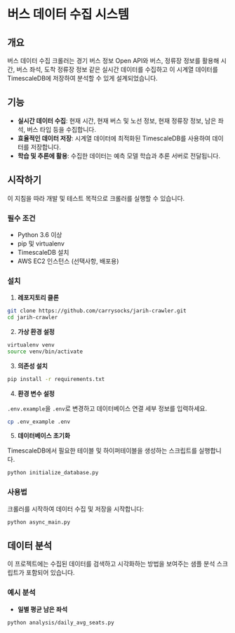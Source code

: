 
# 버스 데이터 수집 시스템

## 개요

버스 데이터 수집 크롤러는 경기 버스 정보 Open API와 버스, 정류장 정보를 활용해 시간, 버스 좌석, 도착 정류장 정보 같은 실시간 데이터를 수집하고 이 시계열 데이터를 TimescaleDB에 저장하여 분석할 수 있게 설계되었습니다. 

## 기능

- **실시간 데이터 수집**: 현재 시간, 현재 버스 및 노선 정보, 현재 정류장 정보, 남은 좌석, 버스 타입 등을 수집합니다.
- **효율적인 데이터 저장**: 시계열 데이터에 최적화된 TimescaleDB를 사용하여 데이터를 저장합니다.
- **학습 및 추론에 활용**: 수집한 데이터는 예측 모델 학습과 추론 서버로 전달됩니다.

## 시작하기

이 지침을 따라 개발 및 테스트 목적으로 크롤러를 실행할 수 있습니다.

### 필수 조건

- Python 3.6 이상
- pip 및 virtualenv
- TimescaleDB 설치
- AWS EC2 인스턴스 (선택사항, 배포용)

### 설치

1. **레포지토리 클론**

```bash
git clone https://github.com/carrysocks/jarih-crawler.git
cd jarih-crawler
```

2. **가상 환경 설정**

```bash
virtualenv venv
source venv/bin/activate 
```

3. **의존성 설치**

```bash
pip install -r requirements.txt
```

4. **환경 변수 설정**

`.env.example`을 `.env`로 변경하고 데이터베이스 연결 세부 정보를 입력하세요.

```bash
cp .env_example .env
```

5. **데이터베이스 초기화**

TimescaleDB에서 필요한 테이블 및 하이퍼테이블을 생성하는 스크립트를 실행합니다.

```bash
python initialize_database.py
```

### 사용법

크롤러를 시작하여 데이터 수집 및 저장을 시작합니다:

```bash
python async_main.py
```

## 데이터 분석

이 프로젝트에는 수집된 데이터를 검색하고 시각화하는 방법을 보여주는 샘플 분석 스크립트가 포함되어 있습니다.

### 예시 분석

- **일별 평균 남은 좌석**

```bash
python analysis/daily_avg_seats.py
```
